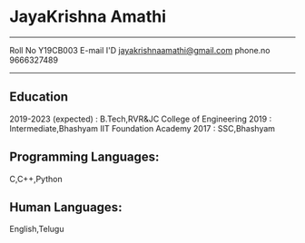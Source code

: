 JayaKrishna Amathi
============
-------------------     ----------------------------
Roll No                        Y19CB003
E-mail I'D                     jayakrishnaamathi@gmail.com
phone.no                       9666327489
-------------------     ----------------------------

Education
---------
2019-2023 (expected)
:   B.Tech,RVR&JC College of Engineering
2019
:   Intermediate,Bhashyam IIT Foundation Academy
2017
:   SSC,Bhashyam

Programming Languages:
--------------------
C,C++,Python

Human Languages:
--------------------
English,Telugu
